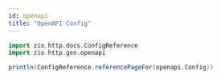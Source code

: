 ```yaml
---
id: openapi
title: "OpenAPI Config"
---
```


```scala mdoc:passthrough
import zio.http.docs.ConfigReference
import zio.http.gen.openapi

println(ConfigReference.referencePageFor(openapi.Config))
```